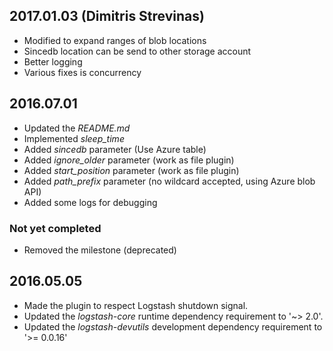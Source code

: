 ## 2017.01.03 (Dimitris Strevinas)
* Modified to expand ranges of blob locations
* Sincedb location can be send to other storage account
* Better logging
* Various fixes is concurrency

## 2016.07.01
* Updated the *README.md*
* Implemented *sleep_time*
* Added *sincedb* parameter (Use Azure table)
* Added *ignore_older* parameter (work as file plugin)
* Added *start_position* parameter (work as file plugin)
* Added *path_prefix* parameter (no wildcard accepted, using Azure blob API)
* Added some logs for debugging

### Not yet completed
* Removed the milestone (deprecated)

## 2016.05.05
* Made the plugin to respect Logstash shutdown signal.
* Updated the *logstash-core* runtime dependency requirement to '~> 2.0'.
* Updated the *logstash-devutils* development dependency requirement to '>= 0.0.16'
